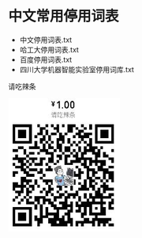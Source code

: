 # 中文常用停用词表
- 中文停用词表.txt
- 哈工大停用词表.txt
- 百度停用词表.txt
- 四川大学机器智能实验室停用词库.txt

请吃辣条

![](https://raw.githubusercontent.com/goto456/markdown-pictures/master/wengeblog/wechat_pay2.jpg)
